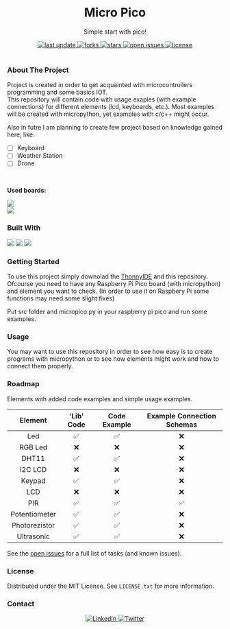 
<div align="center">
  
  <h1> Micro Pico </h1>
  <p> Simple start with pico! </p>
  
  <div>
    <a href="">
      <img src="https://img.shields.io/github/last-commit/psp515/MicroPico" alt="last update" />
    </a>
    <a href="https://github.com/psp515/MicroPico/network/members">
      <img src="https://img.shields.io/github/forks/psp515/MicroPico" alt="forks" />
    </a>
    <a href="https://github.com/psp515/MicroPico/stargazers">
      <img src="https://img.shields.io/github/stars/psp515/MicroPico" alt="stars" />
    </a>
    <a href="https://github.com/psp515/MicroPico/issues/">
      <img src="https://img.shields.io/github/issues/psp515/MicroPico" alt="open issues" />
    </a>
    <a href="https://github.com/psp515/MicroPico/blob/master/LICENSE">
      <img src="https://img.shields.io/github/license/psp515/MicroPico" alt="license" />
    </a>
  </div>
</div>  

<br/>

### About The Project

Project is created in order to get acquainted with microcontrollers programming and some basics IOT.
<br/>
This repository will contain code with usage exaples (with example connections) for different elements (lcd, keyboards, etc.).
Most examples will be created with micropython, yet examples with c/c++ might occur.
<br/>

Also in futre I am planning to create few project based on knowledge gained here, like:

- [ ] Keyboard
- [ ] Weather Station
- [ ] Drone 

<br/>

<b>Used boards:</b>
<div>
  <a href="">
    <img src="https://img.shields.io/badge/Raspberry Pi Pico-Code?&logo=raspberrypi&logoColor=black&color=F1C232" />
  </a>
  <br>
  <a href="">     
    <img src="https://img.shields.io/badge/Raspberry Pi Pico W-Code?&logo=raspberrypi&logoColor=black&color=F1C232" />
  </a>
</div>


### Built With

<div>
  <a>
    <img src="https://img.shields.io/badge/-Micropyhon-FFFFFF?logo=micropyhon" />
  </a>
  <a>
    <img src="https://img.shields.io/badge/-Python-FFFFFF?logo=python" />
  </a>
  <a>
    <img src="https://img.shields.io/badge/-Fritzing-FFFFFF?logo=fritzing" />
  </a>
</div>

### Getting Started

To use this project simply downolad the [ThonnyIDE](https://thonny.org/) and this repository.
<br/>
Ofcourse you need to have any Raspberry Pi Pico board (with micropython) and element you want to check.
(In order to use it on Raspbery Pi some functions may need some slight fixes)

Put src folder and micropico.py in your raspberry pi pico and run some examples.

### Usage 

You may want to use this repository in order to see how easy is to create programs with micropython or to see how elements might work and how to connect them properly.

### Roadmap

Elements with added code examples and simple usage examples.

Element  | 'Lib' Code | Code Example | Example Connection Schemas
:-: | :-: | :-: | :-: 
Led | ✅   | ✅  | ❌
RGB Led | ❌  | ❌ | ❌ 
DHT11 | ✅  | ✅ | ❌ 
I2C LCD | ❌  | ❌ | ❌ 
Keypad | ✅ | ✅ | ❌ 
LCD | ❌  | ❌ | ❌ 
PIR | ✅  | ✅ | ✅ 
Potentiometer | ✅  | ✅ | ❌ 
Photorezistor  | ✅  | ✅ | ❌ 
Ultrasonic | ✅  | ✅ | ❌ 

See the [open issues](https://github.com/psp515/MicroPico/issues) for a full list of tasks (and known issues).

### License

Distributed under the MIT License. See `LICENSE.txt` for more information.

### Contact

<div align="center">
  <a href="https://www.linkedin.com/in/lukasz-psp515-kolber/">
    <img src="https://img.shields.io/badge/LinkedIn-0077B5?style=for-the-badge&logo=linkedin&logoColor=white" alt="LinkedIn" />
  </a>
  <a href="https://twitter.com/psp515">
    <img src="https://img.shields.io/badge/Twitter-1DA1F2?style=for-the-badge&logo=twitter&logoColor=white" alt="Twitter" />
  </a>
</div>

